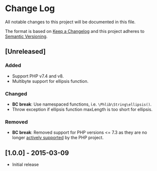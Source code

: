 # Change Log
All notable changes to this project will be documented in this file.

The format is based on [Keep a Changelog](http://keepachangelog.com/)
and this project adheres to [Semantic Versioning](http://semver.org/).

## [Unreleased]
### Added
- Support PHP v7.4 and v8.
- Multibyte support for ellipsis function.
### Changed
- **BC break**: Use namespaced functions, i.e. `\Phlib\String\ellipsis()`.
- Throw exception if ellipsis function maxLength is too short for ellipsis.
### Removed
- **BC break**: Removed support for PHP versions <= 7.3 as they are no longer
  [actively supported](https://php.net/supported-versions.php)
  by the PHP project.

## [1.0.0] - 2015-03-09
 * Initial release
